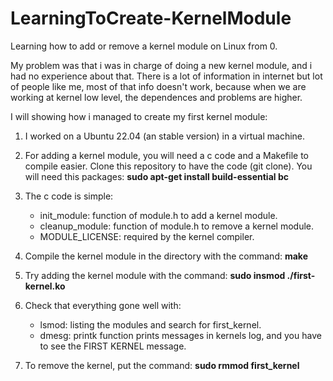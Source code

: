 # LearningToCreate-KernelModule
Learning how to add or remove a kernel module on Linux from 0. 

My problem was that i was in charge of doing a new kernel module, and i had no experience about that. There is a lot of information in internet but lot of people like me, most of that info doesn't work, because when we are working at kernel low level, the dependences and problems are higher.

I will showing how i managed to create my first kernel module:

1. I worked on a Ubuntu 22.04 (an stable version) in a virtual machine.

2. For adding a kernel module, you will need a c code and a Makefile to compile easier.
   Clone this repository to have the code (git clone).
   You will need this packages: **sudo apt-get install build-essential bc**

3. The c code is simple:
   -  init_module: function of module.h to add a kernel module.
   -  cleanup_module: function of module.h to remove a kernel module.
   -  MODULE_LICENSE: required by the kernel compiler.

4. Compile the kernel module in the directory with the command: **make**
  
5. Try adding the kernel module with the command: **sudo insmod ./first-kernel.ko**

6. Check that everything gone well with:
   - lsmod: listing the modules and search for first_kernel.
   - dmesg: printk function prints messages in kernels log, and you have to see the FIRST KERNEL message.

7. To remove the kernel, put the command: **sudo rmmod first_kernel**
